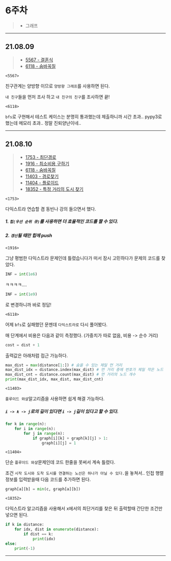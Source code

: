 # 6주차

> - 그래프

---

## 21.08.09

> - [5567 - 결혼식](https://www.acmicpc.net/problem/5567)
> - [6118 - 숨바꼭질](https://www.acmicpc.net/problem/6618)

`<5567>`

친구관계는 양방향 이므로 `양방향 그래프`를 사용하면 된다.

`내 친구`들을 먼저 조사 하고 `내 친구의 친구`를 조사하면 끝!

`<6118>`

`bfs`로 구현해서 테스트 케이스는 분명히 통과했는데 제출하니까 시간 초과..
pypy3로 했는데 메모리 초과..
정말 진퇴양난이네..

---

## 21.08.10

> - [1753 - 최단경로](https://www.acmicpc.net/problem/1753)
> - [1916 - 최소비용 구하기](https://www.acmicpc.net/problem/1916)
> - [6118 - 숨바꼭질](https://www.acmicpc.net/problem/6118)
> - [11403 - 경로찾기](https://www.acmicpc.net/problem/11403)
> - [11404 - 플로이드](https://www.acmicpc.net/problem/11404)
> - [18352 - 특정 거리의 도시 찾기](https://www.acmicpc.net/problem/18352)

`<1753>`

다익스트라 연습할 겸 동빈나 강의 들으면서 했다.

##### 1. `힙(우선 순위 큐)`를 사용하면 더 효율적인 코드를 짤 수 있다.

##### 2. `갱신`될 때만 힙에 push

`<1916>`

그냥 평범한 다익스트라 문제인데 틀렸습니다가 떠서 잠시 고민하다가 문제의 코드를 찾았다.

```python
INF = int(1e6)
```

ㅋㅋㅋㅋ....

```python
INF = int(1e9)
```

로 변경하니까 바로 정답!

`<6118>`

어제 `bfs`로 실패했던 문젠데 `다익스트라로` 다시 풀어봤다.

매 단계에서 비용은 다음과 같이 측정했다. (가중치가 따로 없음, 비용 -> 순수 거리)

```python
cost = dist + 1
```

출력값은 아래처럼 접근 가능하다.

```python
max_dist = max(distance[1:]) # 숨을 수 있는 제일 먼 거리
max_dist_idx = distance.index(max_dist) # 먼 거리 중에 번호가 제일 작은 노드
max_dist_cnt = distance.count(max_dist) # 먼 거리의 노드 개수
print(max_dist_idx, max_dist, max_dist_cnt)
```

`<11403>`

`플루이드 와샬`알고리즘을 사용하면 쉽게 해결 가능하다.

##### `i -> k -> j`로의 길이 있다면 `i -> j`길이 있다고 할 수 있다.

```python
for k in range(n):
    for i in range(n):
        for j in range(n):
            if graph[i][k] + graph[k][j] > 1:
                graph[i][j] = 1
```

`<11404>`

단순 `플루이드 와샬`문제인데 코드 한줄을 못써서 계속 틀렸다.

조건 `시작 도시와 도착 도시를 연결하는 노선은 하나가 아닐 수 있다.`을 놓쳐서..
인접 행렬 정보를 입력받을때 다음 코드를 추가하면 된다.

```python
graph[a][b] = min(c, graph[a][b])
```

`<18352>`

다익스트라 알고리즘을 사용해서 x에서의 최단거리를 찾은 뒤 출력할때 간단한 조건만 넣으면 된다.

```python
if k in distance:
    for idx, dist in enumerate(distance):
        if dist == k:
            print(idx)
else:
    print(-1)
```

---
